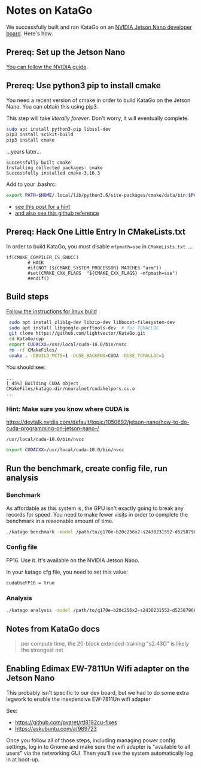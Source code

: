 # Notes on KataGo

We successfully built and ran KataGo on an [NVIDIA Jetson Nano developer board](https://developer.nvidia.com/embedded/jetson-nano-developer-kit). Here's how.

## Prereq: Set up the Jetson Nano

[You can follow the NVIDIA guide](https://developer.nvidia.com/embedded/learn/get-started-jetson-nano-devkit).

## Prereq: Use python3 pip to install cmake

You need a recent version of cmake in order to build KataGo on the Jetson Nano.  You can obtain this using pip3.

This step will take _literally forever_.  Don't worry, it will eventually complete.

```sh
sudo apt install python3-pip libssl-dev
pip3 install scikit-build
pip3 install cmake
```

...years later...

```text
Successfully built cmake
Installing collected packages: cmake
Successfully installed cmake-3.16.3
```

Add to your .bashrc:

```sh
export PATH=$HOME/.local/lib/python3.6/site-packages/cmake/data/bin:$PATH

```

- [see this post for a hint](https://askubuntu.com/questions/952429/is-there-a-good-ppa-for-cmake-backports)      
- [and also see this github reference](https://github.com/clab/dynet/issues/1457)


## Prereq: Hack One Little Entry In CMakeLists.txt

In order to build KataGo, you must disable `mfpmath=sse` in `CMakeLists.txt `...

```text
if(CMAKE_COMPILER_IS_GNUCC)
        # HACK
        #if(NOT (${CMAKE_SYSTEM_PROCESSOR} MATCHES "arm"))
        #set(CMAKE_CXX_FLAGS  "${CMAKE_CXX_FLAGS} -mfpmath=sse")
        #endif()
```

## Build steps

[Follow the instructions for linux build](https://github.com/lightvector/KataGo)

```sh
 sudo apt install zlib1g-dev libzip-dev libboost-filesystem-dev
 sudo apt install libgoogle-perftools-dev  # for TCMALLOC
 git clone https://github.com/lightvector/KataGo.git
 cd KataGo/cpp
 export CUDACXX=/usr/local/cuda-10.0/bin/nvcc 
 rm -rf CMakeFiles/
 cmake . -DBUILD_MCTS=1 -DUSE_BACKEND=CUDA -DUSE_TCMALLOC=1 
```

You should see:

```text
...
[ 45%] Building CUDA object CMakeFiles/katago.dir/neuralnet/cudahelpers.cu.o
...
```

### Hint: Make sure you know where CUDA is

https://devtalk.nvidia.com/default/topic/1050692/jetson-nano/how-to-do-cuda-programming-on-jetson-nano-/

`/usr/local/cuda-10.0/bin/nvcc`

```sh
export CUDACXX=/usr/local/cuda-10.0/bin/nvcc
```

 

## Run the benchmark, create config file, run analysis

### Benchmark

As affordable as this system is, the GPU isn't exactly going to break any records for speed.  You need to make fewer visits in order to complete the benchmark in a reasonable amount of time.

```sh
./katago benchmark -model /path/to/g170e-b20c256x2-s2430231552-d525879064.bin.gz -config /path/to/analysis_example.cfg  -visits 80
```

### Config file


FP16.  Use it.  It's available on the NVIDIA Jetson Nano.

In your katago cfg file, you need to set this value:

```text
cudaUseFP16 = true
```

### Analysis

```sh
./katago analysis -model /path/to/g170e-b20c256x2-s2430231552-d525879064.bin.gz -config /path/to/analysis.cfg -analysis-threads 2

```



## Notes from KataGo docs

> per compute time, the 20-block extended-training "s2.43G" is likely the strongest net

## Enabling Edimax EW-7811Un Wifi adapter on the Jetson Nano

This probably isn't specific to our dev board, but we had to do some extra legwork to enable the inexpensive EW-7811Un wifi adapter

See:
- https://github.com/pvaret/rtl8192cu-fixes
- https://askubuntu.com/a/989723


Once you follow all of those steps, including managing power config settings, log in to Gnome and make sure the wifi adapter is "available to all users" via the networking GUI.  Then you'll see the system automatically log in at boot-up.
